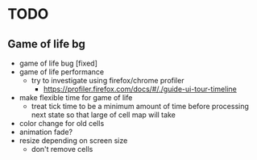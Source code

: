 # TODO

## Game of life bg
* game of life bug [fixed]
* game of life performance
  * try to investigate using firefox/chrome profiler
    * https://profiler.firefox.com/docs/#/./guide-ui-tour-timeline
* make flexible time for game of life
  * treat tick time to be a minimum amount of time before processing next state so that large of cell map will take 
* color change for old cells
* animation fade?
* resize depending on screen size
  * don't remove cells